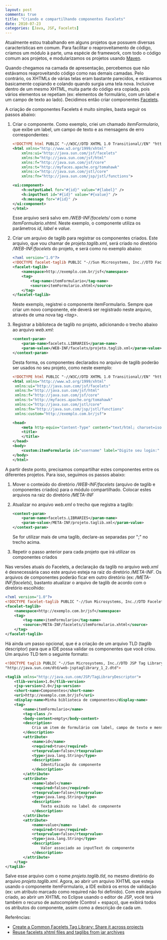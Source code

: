 ```yaml
---
layout: post
comments: true
title: "Criando e compartilhando componentes Facelets"
date: 2010-07-23
categories: [Java, JSF, Facelets]
---
```

Atualmente estou trabalhando em alguns projetos que possuem diversas características em comum. Para facilitar o reaproveitamento de código, criamos um módulo à parte, uma espécie de framework, com todo o código comum aos projetos, e modularizamos os projetos usando [Maven](http://maven.apache.org/).

Quando chegamos na camada de apresentação, percebemos que não estávamos reaproveitando código como nas demais camadas. Pelo contrário, os XHTMLs de várias telas eram bastante parecidos, e estávamos basicamente copiando e colando quando surgia uma tela nova. Inclusive dentro de um mesmo XHTML, muita parte do código era copiada, pois vários elementos se repetiam (ex: elementos de formulário, com um label e um campo de texto ao lado). Decidimos então criar componentes [Facelets](https://facelets.dev.java.net/).

A criação de componentes Facelets é muito simples, basta seguir os passos abaixo:

<ol>
<li>
<p>Criar o componente. Como exemplo, criei um chamado <em>itemFormulario</em>, que exibe um label, um campo de texto e as mensagens de erro correspondentes:</p>

```xml
<!DOCTYPE html PUBLIC "-//W3C//DTD XHTML 1.0 Transitional//EN" "http://www.w3.org/TR/xhtml1/DTD/xhtml1-transitional.dtd">
<html xmlns="http://www.w3.org/1999/xhtml"
    xmlns:ui="http://java.sun.com/jsf/facelets"
    xmlns:h="http://java.sun.com/jsf/html"
    xmlns:f="http://java.sun.com/jsf/core"
    xmlns:t="http://myfaces.apache.org/tomahawk"
    xmlns:c="http://java.sun.com/jstl/core"
    xmlns:fn="http://java.sun.com/jsp/jstl/functions">

<ui:component>
    <h:outputLabel for="#{id}" value="#{label}" />
    <h:inputText id="#{id}" value="#{value}" />
    <h:message for="#{id}" />
</ui:component>
</html>
```

<p>Esse arquivo será salvo em <em>/WEB-INF/facelets/</em> com o nome <em>itemFormulario.xhtml</em>. Neste exemplo, o componente utiliza os parâmetros <em>id</em>, <em>label</em> e <em>value</em>.</p>
</li>

<li>
<p>Criar um arquivo de taglib para registrar os componentes criados. Este arquivo, que vou chamar de <em>projeto.taglib.xml</em>, será criado no diretório <em>/WEB-INF/facelets</em> do projeto, e será como no exemplo abaixo:</p>

```xml
<?xml version="1.0"?>
<!DOCTYPE facelet-taglib PUBLIC "-//Sun Microsystems, Inc.//DTD Facelet Taglib 1.0//EN" "https://facelets.dev.java.net/source/browse/*checkout*/facelets/src/etc/facelet-taglib_1_0.dtd">
<facelet-taglib>
    <namespace>http://exemplo.com.br/jsf</namespace>
    <tag>
        <tag-name>itemFormulario</tag-name>
        <source>itemFormulario.xhtml</source>
    </tag>
</facelet-taglib>
```

<p>Neste exemplo, registrei o componente itemFormulario. Sempre que criar um novo componente, ele deverá ser registrado neste arquivo, através de uma nova tag <em>&lt;tag&gt;</em>.</p>
</li>

<li>
<p>Registrar a biblioteca de taglib no projeto, adicionando o trecho abaixo ao arquivo <em>web.xml</em>:</p>

```xml
<context-param>
    <param-name>facelets.LIBRARIES</param-name>
    <param-value>/WEB-INF/facelets/projeto.taglib.xml</param-value>
</context-param>
```

<p>Desta forma, os componentes declarados no arquivo de taglib poderão ser usados no seu projeto, como neste exemplo:</p>

```xml
<!DOCTYPE html PUBLIC "-//W3C//DTD XHTML 1.0 Transitional//EN" "http://www.w3.org/TR/xhtml1/DTD/xhtml1-transitional.dtd">
<html xmlns="http://www.w3.org/1999/xhtml"
 xmlns:ui="http://java.sun.com/jsf/facelets"
 xmlns:h="http://java.sun.com/jsf/html"
 xmlns:f="http://java.sun.com/jsf/core"
 xmlns:t="http://myfaces.apache.org/tomahawk"
 xmlns:c="http://java.sun.com/jstl/core"
 xmlns:fn="http://java.sun.com/jsp/jstl/functions"
 xmlns:custom="http://exemplo.com.br/jsf">

<head>
    <meta http-equiv="Content-Type" content="text/html; charset=iso-8859-1" />
    <title>
    </title>
</head>
<body>
    <custom:itemFormulario id="username" label="Digite seu login:" value="#{loginController.username}" />
</body>
</html>
```
</li>
</ol>

A partir deste ponto, precisamos compartilhar estes componentes entre os diferentes projetos. Para isso, seguimos os passos abaixo:

<ol>
<li>
<p>Mover o conteúdo do diretório <em>/WEB-INF/facelets</em> (arquivo de taglib e componentes criados) para o módulo compartilhado. Colocar estes arquivos na raiz do diretório <em>/META-INF</em></p></li>

<li><p>Atualizar no arquivo <em>web.xml</em> o trecho que registra a taglib:</p>

```xml
<context-param>
    <param-name>facelets.LIBRARIES</param-name>
    <param-value>/META-INF/projeto.taglib.xml</param-value>
</context-param>
```

<p>Se for utilizar mais de uma taglib, declare-as separadas por ";" no trecho acima.</p>
</li>

<li><p>Repetir o passo anterior para cada projeto que irá utilizar os componentes criados</p></li>
</ol>

Nas versões atuais do Facelets, a declaração da taglib no arquivo _web.xml_ é desnecessária caso este arquivo esteja na raiz do diretório _/META-INF_. Os arquivos de componentes poderão ficar em outro diretório (ex: _/META-INF/facelets_), bastanto atualizar o arquivo de taglib de acordo com o diretório escolhido:

```xml
<?xml version="1.0"?>
<!DOCTYPE facelet-taglib PUBLIC "-//Sun Microsystems, Inc.//DTD Facelet Taglib 1.0//EN" "https://facelets.dev.java.net/source/browse/*checkout*/facelets/src/etc/facelet-taglib_1_0.dtd">
<facelet-taglib>
    <namespace>http://exemplo.com.br/jsf</namespace>
    <tag>
        <tag-name>itemFormulario</tag-name>
        <source>/META-INF/facelets/itemFormulario.xhtml</source>
    </tag>
</facelet-taglib>
```

Há ainda um passo opcional, que é a criação de um arquivo TLD (taglib descriptor) para que a IDE possa validar os componentes que você criou. Um arquivo TLD tem o seguinte formato:

```xml
<!DOCTYPE taglib PUBLIC "-//Sun Microsystems, Inc.//DTD JSP Tag Library 1.2//EN"
"http://java.sun.com/dtd/web-jsptaglibrary_1_2.dtd">

<taglib xmlns="http://java.sun.com/JSP/TagLibraryDescriptor">
    <tlib-version>1.0</tlib-version>
    <jsp-version>2.0</jsp-version>
    <short-name>Componentes</short-name>
    <uri>http://exemplo.com.br/jsf</uri>
    <display-name>Minha biblioteca de componentes</display-name>
    <tag>
        <name>itemFormulario</name>
        <tag-class />
        <body-content>empty</body-content>
        <description>
            Cria um item de formulário com label, campo de texto e mensagens de erro.
        </description>
        <attribute>
            <name>id</name>
            <required>true</required>
            <rtexprvalue>false</rtexprvalue>
            <type>java.lang.String</type>
            <description>
                Identificação do componente
            </description>
        </attribute>
        <attribute>
            <name>label</name>
            <required>false</required>
            <rtexprvalue>false</rtexprvalue>
            <type>java.lang.String</type>
            <description>
                Texto exibido no label do componente
            </description>
        </attribute>
        <attribute>
            <name>value</name>
            <required>true</required>
            <rtexprvalue>false</rtexprvalue>
            <type>java.lang.String</type>
            <description>
                Valor associado ao inputText do componente
            </description>
        </attribute>
    </tag>
</taglib>
```

Salve esse arquivo com o nome _projeto.taglib.tld_, no mesmo diretório do arquivo _projeto.taglib.xml_. Agora, ao abrir um arquivo XHTML que esteja usando o componente itemFormulario, a IDE exibirá os erros de validação (ex: um atributo marcado como required não foi definido). Com este arquivo criado, ao abrir um XHTML no Eclipse usando o editor de JSP, você terá também o recurso de autocomplete (Control + espaço), que exibirá todos os atributos do componente, assim como a descrição de cada um.

Referências:

- [Create a Common Facelets Tag Library: Share it across projects](http://ocpsoft.com/opensource/create-common-facelets-jar/)
- [Reuse facelets xhtml files and taglibs from jar archives](http://thomaswabner.wordpress.com/2008/06/25/reuse-facelets-xhtml-files-and-taglibs-from-jar-archives/)
